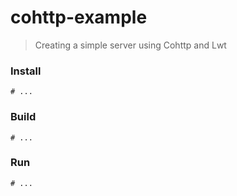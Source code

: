 # cohttp-example

> Creating a simple server using Cohttp and Lwt

### Install

```
# ...
```

### Build

```
# ...
```

### Run

```
# ...
```
